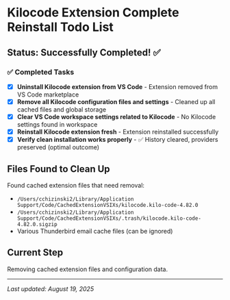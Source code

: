 # Kilocode Extension Complete Reinstall Todo List

## Status: Successfully Completed! ✅

### ✅ Completed Tasks
- [x] **Uninstall Kilocode extension from VS Code** - Extension removed from VS Code marketplace
- [x] **Remove all Kilocode configuration files and settings** - Cleaned up all cached files and global storage  
- [x] **Clear VS Code workspace settings related to Kilocode** - No Kilocode settings found in workspace
- [x] **Reinstall Kilocode extension fresh** - Extension reinstalled successfully
- [x] **Verify clean installation works properly** - ✅ History cleared, providers preserved (optimal outcome)

## Files Found to Clean Up
Found cached extension files that need removal:
- `/Users/cchizinski2/Library/Application Support/Code/CachedExtensionVSIXs/kilocode.kilo-code-4.82.0`
- `/Users/cchizinski2/Library/Application Support/Code/CachedExtensionVSIXs/.trash/kilocode.kilo-code-4.82.0.sigzip`
- Various Thunderbird email cache files (can be ignored)

## Current Step
Removing cached extension files and configuration data.

---
*Last updated: August 19, 2025*